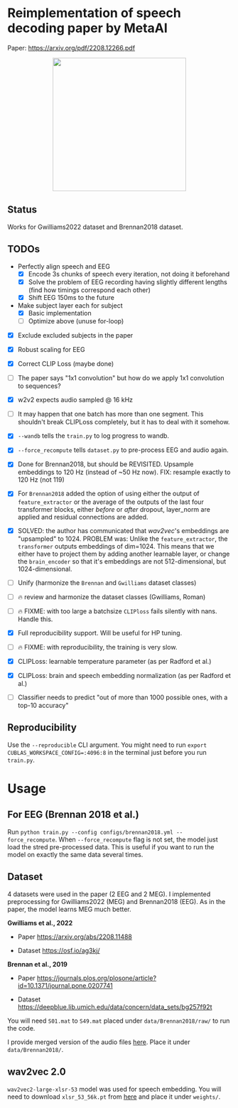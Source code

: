 # Reimplementation of speech decoding paper by MetaAI

Paper: https://arxiv.org/pdf/2208.12266.pdf

<div align="center"><img src="overview_meta2022.png" width=300></div>

## Status

Works for Gwilliams2022 dataset and Brennan2018 dataset.

## TODOs

* Perfectly align speech and EEG  
  - [x] Encode 3s chunks of speech every iteration, not doing it beforehand
  - [x] Solve the problem of EEG recording having slightly different lengths (find how timings correspond each other)
  - [x] Shift EEG 150ms to the future

* Make subject layer each for subject
  - [x] Basic implementation
  - [ ] Optimize above (unuse for-loop)

- [x] Exclude excluded subjects in the paper

- [x] Robust scaling for EEG

- [x] Correct CLIP Loss (maybe done)

- [ ] The paper says "1x1 convolution" but how do we apply 1x1 convolution to sequences?

- [x] w2v2 expects audio sampled @ 16 kHz

- [ ] It may happen that one batch has more than one segment. This shouldn't break CLIPLoss completely, but it has to deal with it somehow.
- [x] `--wandb` tells the `train.py` to log progress to wandb.
- [x] `--force_recompute` tells `dataset.py` to pre-process EEG and audio again.
- [x] Done for Brennan2018, but should be REVISITED. Upsample embeddings to 120 Hz (instead of ~50 Hz now). FIX: resample exactly to 120 Hz (not 119)
- [x] For `Brennan2018` added the option of using either the output of `feature_extractor` or the average of the outputs of the last four transformer blocks, either _before_ or _after_ dropout, layer_norm are applied and residual connections are added.
- [x] SOLVED: the author has communicated that _wav2vec_'s embeddings are "upsampled" to 1024. PROBLEM was: Unlike the `feature_extractor`, the `transformer` outputs embeddings of dim=1024. This means that we either have to project them by adding another learnable layer, or change the `brain_encoder` so that it's embeddings are not 512-dimensional, but 1024-dimensional.
- [ ] Unify (harmonize the `Brennan` and `Gwilliams` dataset classes)
- [ ] 🔥 review and harmonize the dataset classes (Gwilliams, Roman)
- [ ] 🔥 FIXME: with too large a batchsize `CLIPloss` fails silently with nans. Handle this.
- [x] Full reproducibility support. Will be useful for HP tuning. 
- [ ] 🔥 FIXME: with reproducibility, the training is very slow. 
- [x] CLIPLoss: learnable temperature parameter (as per Radford et al.)
- [x] CLIPLoss: brain and speech embedding normalization (as per Radford et al.)

- [ ] Classifier needs to predict "out of more than 1000 possible ones, with a top-10 accuracy"


## Reproducibility
Use the `--reproducible` CLI argument. You might need to run `export CUBLAS_WORKSPACE_CONFIG=:4096:8` in the terminal just before you run `train.py`. 


# Usage

## For EEG (Brennan 2018 et al.)
Run `python train.py --config configs/brennan2018.yml --force_recompute`.
When `--force_recompute` flag is not set, the model just load the stred pre-processed data. This is useful if you want to run the model on exactly the same data several times.

## Dataset

4 datasets were used in the paper (2 EEG and 2 MEG). I implemented preprocessing for Gwilliams2022 (MEG) and Brennan2018 (EEG). As in the paper, the model learns MEG much better.

**Gwilliams et al., 2022**

- Paper https://arxiv.org/abs/2208.11488

- Dataset https://osf.io/ag3kj/

**Brennan et al., 2019**

- Paper https://journals.plos.org/plosone/article?id=10.1371/journal.pone.0207741

- Dataset https://deepblue.lib.umich.edu/data/concern/data_sets/bg257f92t

You will need `S01.mat` to `S49.mat` placed under `data/Brennan2018/raw/` to run the code.

I provide merged version of the audio files [here](https://drive.google.com/file/d/1qXyDFHhIKw7e-llEklLh02D6DuSTTqFg/view?usp=sharing). Place it under `data/Brennan2018/`.

## wav2vec 2.0

`wav2vec2-large-xlsr-53` model was used for speech embedding. You will need to download `xlsr_53_56k.pt` from [here](https://github.com/facebookresearch/fairseq/tree/main/examples/wav2vec) and place it under `weights/`.